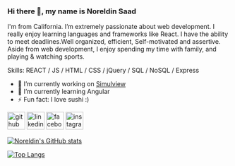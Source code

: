 ### Hi there 👋, my name is Noreldin Saad

I'm from California. I’m extremely passionate about web development. I really enjoy learning languages and frameworks like React. I have the ability to meet deadlines.Well organized, efficient, Self-motivated and assertive.  Aside from web development, I enjoy spending my time with family, and playing & watching sports.

Skills:  REACT / JS / HTML / CSS / jQuery / SQL / NoSQL / Express

- 🔭 I’m currently working on [Simulview](https://github.com/Noreldin-S/Simulview)
- 🌱 I’m currently learning Angular 
- ⚡ Fun fact: I love sushi :) 


[<img src='https://cdn.jsdelivr.net/npm/simple-icons@3.0.1/icons/github.svg' alt='github' height='40'>](https://github.com/Noreldin-S)  [<img src='https://cdn.jsdelivr.net/npm/simple-icons@3.0.1/icons/linkedin.svg' alt='linkedin' height='40'>](https://www.linkedin.com/in/noreldin-saad-835930108/)  [<img src='https://cdn.jsdelivr.net/npm/simple-icons@3.0.1/icons/facebook.svg' alt='facebook' height='40'>](https://www.facebook.com/NourTarekSaad/)  [<img src='https://cdn.jsdelivr.net/npm/simple-icons@3.0.1/icons/instagram.svg' alt='instagram' height='40'>](https://www.instagram.com/noreldinzz/)  
  
[![Noreldin's GitHub stats](https://github-readme-stats.vercel.app/api?username=Noreldin-S&show_icons=true&theme=radical)
](https://github.com/Noreldin-S/github-readme-stats)

[![Top Langs](https://github-readme-stats.vercel.app/api/top-langs/?username=Noreldin-S&layout=compact)](https://github.com/Noreldin-S/github-readme-stats)

